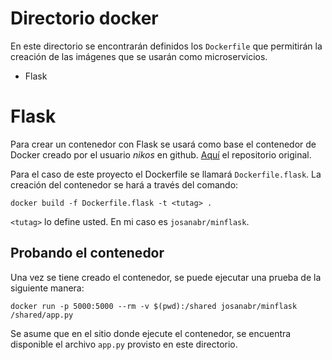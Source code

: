 # Directorio docker

En este directorio se encontrarán definidos los `Dockerfile` que permitirán la creación de las imágenes que se usarán como microservicios.

* Flask

# Flask

Para crear un contenedor con Flask se usará como base el contenedor de Docker creado por el usuario *nikos* en github. 
[Aquí](https://github.com/nikos/python3-alpine-flask-docker) el repositorio original. 

Para el caso de este proyecto el Dockerfile se llamará `Dockerfile.flask`. La creación del contenedor se hará a través del comando:

```
docker build -f Dockerfile.flask -t <tutag> .
```

`<tutag>` lo define usted. 
En mi caso es `josanabr/minflask`.

## Probando el contenedor

Una vez se tiene creado el contenedor, se puede ejecutar una prueba de la siguiente manera:

```
docker run -p 5000:5000 --rm -v $(pwd):/shared josanabr/minflask /shared/app.py
```

Se asume que en el sitio donde ejecute el contenedor, se encuentra disponible el archivo `app.py` provisto en este directorio.
